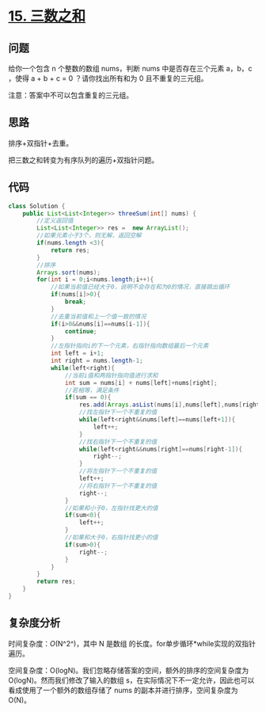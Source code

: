# [15. 三数之和](https://leetcode-cn.com/problems/3sum/)

## 

## 问题

给你一个包含 n 个整数的数组 nums，判断 nums 中是否存在三个元素 a，b，c ，使得 a + b + c = 0 ？请你找出所有和为 0 且不重复的三元组。

注意：答案中不可以包含重复的三元组。

## 思路

排序+双指针+去重。

把三数之和转变为有序队列的遍历+双指针问题。

## 代码

```java
class Solution {
    public List<List<Integer>> threeSum(int[] nums) {
        //定义返回值
        List<List<Integer>> res =  new ArrayList();
        //如果元素小于3个，则无解，返回空解
        if(nums.length <3){
            return res;
        }
        //排序
        Arrays.sort(nums);
        for(int i = 0;i<nums.length;i++){
            //如果当前值已经大于0，说明不会存在和为0的情况，直接跳出循环
            if(nums[i]>0){
                break;
            }
            //去重当前值和上一个值一致的情况
            if(i>0&&nums[i]==nums[i-1]){
                continue;
            }
            //左指针指向i的下一个元素，右指针指向数组最后一个元素
            int left = i+1;
            int right = nums.length-1;
            while(left<right){
                //当前i值和两指针指向值进行求和
                int sum = nums[i] + nums[left]+nums[right];
                //若相等，满足条件
                if(sum == 0){
                    res.add(Arrays.asList(nums[i],nums[left],nums[right]));
                    //找左指针下一个不重复的值
                    while(left<right&&nums[left]==nums[left+1]){
                        left++;
                    }
                    //找右指针下一个不重复的值
                    while(left<right&&nums[right]==nums[right-1]){
                        right--;
                    }
                    //将左指针下一个不重复的值
                    left++;
                    //将右指针下一个不重复的值
                    right--;
                }
                //如果和小于0，左指针找更大的值
                if(sum<0){
                    left++;
                }
                //如果和大于0，右指针找更小的值
                if(sum>0){
                    right--;
                }
            }
        }
        return res;
    }
}
```

## 复杂度分析

时间复杂度：*O*(N^2^)，其中 N 是数组 的长度。for单步循环*while实现的双指针遍历。

空间复杂度：O(logN)。我们忽略存储答案的空间，额外的排序的空间复杂度为 O(logN)。然而我们修改了输入的数组 s，在实际情况下不一定允许，因此也可以看成使用了一个额外的数组存储了 nums 的副本并进行排序，空间复杂度为 O(N)。

